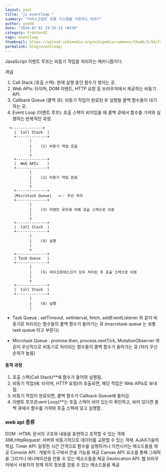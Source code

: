 ```yaml
---
layout: post
title: "js eventloop "
summary: "자바스크립트 모듈 시스템을 사용하는 이유?"
author: yoo94
date: "2024-07-01 19:35:23 +0530"
category: Frontend2
tags: eventloop
thumbnail: https://upload.wikimedia.org/wikipedia/commons/thumb/5/50/Fxemoji_u2049.svg/255px-Fxemoji_u2049.svg.png
permalink: blog/eventloop/
---
```


JavaScript 이벤트 루프는 비동기 작업을 처리하는 메커니즘이다.

개념

1. Call Stack (호출 스택): 현재 실행 중인 함수가 쌓이는 곳.
2. Web APIs: 타이머, DOM 이벤트, HTTP 요청 등 브라우저에서 제공하는 비동기 API.
3. Callback Queue (콜백 큐): 비동기 작업이 완료된 후 실행될 콜백 함수들이 대기하는 곳.
4. Event Loop (이벤트 루프): 호출 스택이 비어있을 때 콜백 큐에서 함수를 가져와 실행하는 반복적인 과정.

```text
  +--------------+
    |  Call Stack  |
    +--------------+
           |
           |    (1) 비동기 작업 호출
           |
           v
    +--------------+
    |  Web APIs    |
    +--------------+
           |
           |    (2) 비동기 작업 완료
           |
           v
    +--------------+
    |Microtask Queue|   <-- 우선 처리
    +--------------+
           |
           |    (3) 이벤트 루프에 의해 호출 스택으로 이동
           |
           v
    +--------------+
    |  Call Stack  |
    +--------------+
           |
           |    (4) 실행
           |
           v
    +--------------+
    | Task Queue   |
    +--------------+
           |
           |    (5) 마이크로태스크가 모두 처리된 후 호출 스택으로 이동
           |
           v
    +--------------+
    |  Call Stack  |
    +--------------+
           |
           |    (6) 실행
           |
```

- Task Queue : setTimeout, setInterval, fetch, addEventListener 와 같이 비동기로 처리되는 함수들의 콜백 함수가 들어가는 큐
  (macrotask queue 는 보통 task queue 라고 부른다)

- Microtask Queue : promise.then, process.nextTick, MutationObserver 와 같이 우선적으로 비동기로 처리되는 함수들의 콜백 함수가 들어가는 큐
  (처리 우선순위가 높음)

#### 동작 과정

1. 호출 스택(Call Stack)\*\*에 함수가 들어와 실행됨.
2. 비동기 작업(예: 타이머, HTTP 요청)이 호출되면, 해당 작업은 Web APIs로 보내짐.
3. 비동기 작업이 완료되면, 콜백 함수가 Callback Queue에 들어감.
4. 이벤트 루프(Event Loop)\*\*는 호출 스택이 비어 있는지 확인하고, 비어 있다면 콜백 큐에서 함수를 가져와 호출 스택에 넣고 실행함.

### web api 종류

DOM : HTML 문서의 구조와 내용을 표현하고 조작할 수 있는 객체
XMLHttpRequest: 서버와 비동기적으로 데이터를 교환할 수 있는 객체. AJAX기술의 핵심.
Timer API: 일정한 시간 간격으로 함수를 실행하거나 지연시키는 메소드들을 제공
Console API : 개발자 도구에서 콘솔 기능을 제공
Canvas API: <canvas> 요소를 통해 그래픽을 그리거나 애니메이션을 만들 수 있는 메소드들을 제공
Geolocation API: 웹 브라우저에서 사용자의 현재 위치 정보를 얻을 수 있는 메소드들을 제공
